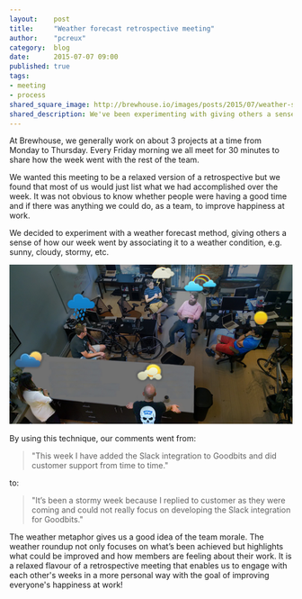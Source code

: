 ```yaml
---
layout:    post
title:     "Weather forecast retrospective meeting"
author:    "pcreux"
category:  blog
date:      2015-07-07 09:00
published: true
tags:
- meeting
- process
shared_square_image: http://brewhouse.io/images/posts/2015/07/weather-social.jpg
shared_description: We've been experimenting with giving others a sense of how our week went by associating it to a weather condition. It enables us to engage with each other’s weeks in a more personal way with the goal of improving everyone’s happiness at work!
---
```


At Brewhouse, we generally work on about 3 projects at a time from Monday to Thursday. Every Friday morning we all meet for 30 minutes to share how the week went with the rest of the team.

We wanted this meeting to be a relaxed version of a retrospective but we found that most of us would just list what we had accomplished over the week. It was not obvious to know whether people were having a good time and if there was anything we could do, as a team, to improve happiness at work.

We decided to experiment with a weather forecast method, giving others a sense of how our week went by associating it to a weather condition, e.g. sunny, cloudy, stormy, etc.

![weather-forecast-retrospective](/images/posts/2015/07/weather-retro.jpg)

<!-- break -->

By using this technique, our comments went from:

<blockquote>
"This week I have added the Slack integration to Goodbits and did customer support from time to time."
</blockquote>

to:

<blockquote>
"It’s been a stormy week because I replied to customer as they were coming and could not really focus on developing the Slack integration for Goodbits."
</blockquote>

The weather metaphor gives us a good idea of the team morale. The weather roundup not only focuses on what’s been achieved but highlights what could be improved and how members are feeling about their work. It is a relaxed flavour of a retrospective meeting that enables us to engage with each other's weeks in a more personal way with the goal of improving everyone's happiness at work!

